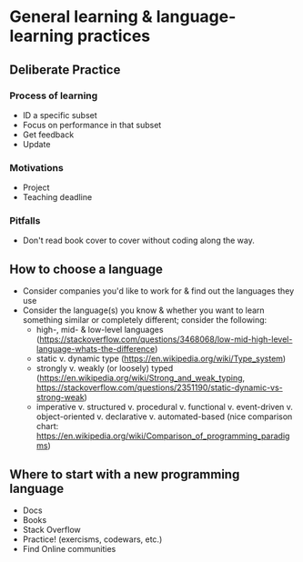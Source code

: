 # General learning & language-learning practices

## Deliberate Practice
### Process of learning
  * ID a specific subset
  * Focus on performance in that subset
  * Get feedback
  * Update 

### Motivations
  * Project
  * Teaching deadline
### Pitfalls
  * Don't read book cover to cover without coding along the way.
  
## How to choose a language
  * Consider companies you'd like to work for & find out the languages they use
  * Consider the language(s) you know & whether you want to learn something similar or completely different; consider the following:
    * high-, mid- & low-level languages (https://stackoverflow.com/questions/3468068/low-mid-high-level-language-whats-the-difference)
    * static v. dynamic type (https://en.wikipedia.org/wiki/Type_system) 
    * strongly v. weakly (or loosely) typed (https://en.wikipedia.org/wiki/Strong_and_weak_typing, https://stackoverflow.com/questions/2351190/static-dynamic-vs-strong-weak)
    * imperative v. structured v. procedural v. functional v. event-driven v. object-oriented v. declarative v. automated-based (nice comparison chart: https://en.wikipedia.org/wiki/Comparison_of_programming_paradigms)
     
## Where to start with a new programming language
  * Docs
  * Books
  * Stack Overflow
  * Practice! (exercisms, codewars, etc.)
  * Find Online communities
